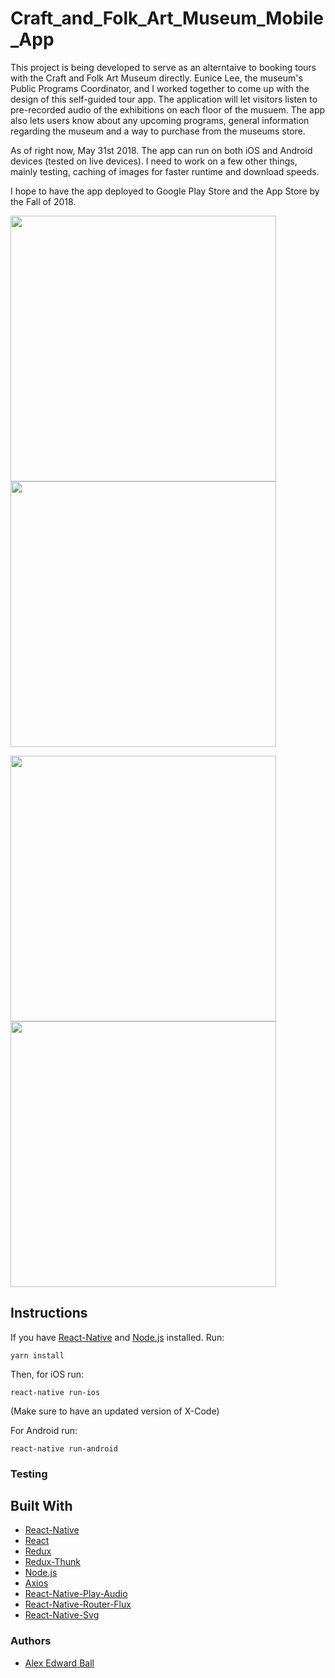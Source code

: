 # Craft_and_Folk_Art_Museum_Mobile_App

This project is being developed to serve as an alterntaive to booking tours with the Craft and Folk Art Museum directly. Eunice Lee, the museum's Public Programs Coordinator, and I worked together to come up with the design of this self-guided tour app. The application will let visitors listen to pre-recorded audio of the exhibitions on each floor of the musuem. The app also lets users know about any upcoming programs, general information regarding the museum and a way to purchase from the museums store. 

As of right now, May 31st 2018. The app can run on both iOS and Android devices (tested on live devices). I need to work on a few other things, mainly testing, caching of images for faster runtime and download speeds. 

I hope to have the app deployed to Google Play Store and the App Store by the Fall of 2018.

<img src="https://user-images.githubusercontent.com/29084524/40814504-80c45dd2-64f5-11e8-8c19-308b4427ea06.png" width="425"/> <img src="https://user-images.githubusercontent.com/29084524/40814503-80aebc48-64f5-11e8-92bc-f0ffe5ee90f6.png" width="425"/>

<img src="https://user-images.githubusercontent.com/29084524/40814507-80f1e45a-64f5-11e8-8fbe-1c6d98c5ebc7.png" width="425"/> <img src="https://user-images.githubusercontent.com/29084524/40814506-80dae318-64f5-11e8-8a2b-4eb5617b04fe.png" width="425"/>

## Instructions
If you have [React-Native](https://facebook.github.io/react-native/) and [Node.js](https://nodejs.org/en/) installed. 
Run:
```
yarn install
```
Then, for iOS run:
``` 
react-native run-ios
```
(Make sure to have an updated version of X-Code)

For Android run:
```
react-native run-android
```

### Testing


## Built With
+ [React-Native](https://facebook.github.io/react-native/)
+ [React](https://reactjs.org/)
+ [Redux](https://redux.js.org/)
+ [Redux-Thunk](https://css-tricks.com/almanac/properties/o/overflow-wrap/)
+ [Node.js](https://nodejs.org/en/)
+ [Axios](https://www.npmjs.com/package/axios)
+ [React-Native-Play-Audio](https://www.npmjs.com/package/react-native-play-audio)
+ [React-Native-Router-Flux](https://github.com/aksonov/react-native-router-flux)
+ [React-Native-Svg](https://github.com/react-native-community/react-native-svg)


### Authors
+ [Alex Edward Ball](https://github.com/AlexEBall)
